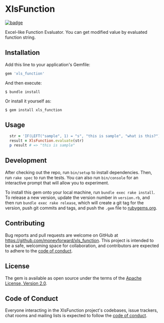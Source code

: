 # XlsFunction

[![badge](https://img.shields.io/gem/v/xls_function?style=for-the-badge)](https://rubygems.org/gems/xls_function)

Excel-like Function Evaluator. You can get modified value by evaluated function string.

## Installation

Add this line to your application's Gemfile:

```ruby
gem 'xls_function'
```

And then execute:

    $ bundle install

Or install it yourself as:

    $ gem install xls_function

## Usage

```ruby
  str = 'IF(LEFT("sample", 1) = "s", "this is sample", "what is this?")'
  result = XlsFunction.evaluate(str)
  p result # => "this is sample"
```

## Development

After checking out the repo, run `bin/setup` to install dependencies. Then, run `rake spec` to run the tests. You can also run `bin/console` for an interactive prompt that will allow you to experiment.

To install this gem onto your local machine, run `bundle exec rake install`. To release a new version, update the version number in `version.rb`, and then run `bundle exec rake release`, which will create a git tag for the version, push git commits and tags, and push the `.gem` file to [rubygems.org](https://rubygems.org).

## Contributing

Bug reports and pull requests are welcome on GitHub at https://github.com/moneyforward/xls_function. This project is intended to be a safe, welcoming space for collaboration, and contributors are expected to adhere to the [code of conduct](./CODE_OF_CONDUCT.md).


## License

The gem is available as open source under the terms of the [Apache License, Version 2.0](https://opensource.org/licenses/Apache-2.0).

## Code of Conduct

Everyone interacting in the XlsFunction project's codebases, issue trackers, chat rooms and mailing lists is expected to follow the [code of conduct](./CODE_OF_CONDUCT.md).
